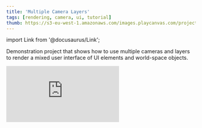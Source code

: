 ```yaml
---
title: 'Multiple Camera Layers'
tags: [rendering, camera, ui, tutorial]
thumb: https://s3-eu-west-1.amazonaws.com/images.playcanvas.com/projects/12/593374/DF6C72-image-75.jpg
---
```


import Link from '@docusaurus/Link';

Demonstration project that shows how to use multiple cameras and layers to render a mixed user interface of UI elements and world-space objects.

<div className="iframe-container">
    <iframe loading="lazy" src="https://playcanv.as/p/h7V3tWZK/" title="Multiple Camera Layers" webkitallowfullscreen="true" mozallowfullscreen="true" allow="autoplay" allowfullscreen="true" allowvr="" scrolling="no" frameborder="0" />
</div>

<Link to='https://playcanvas.com/project/593374/'>Open Project ↗</Link>
